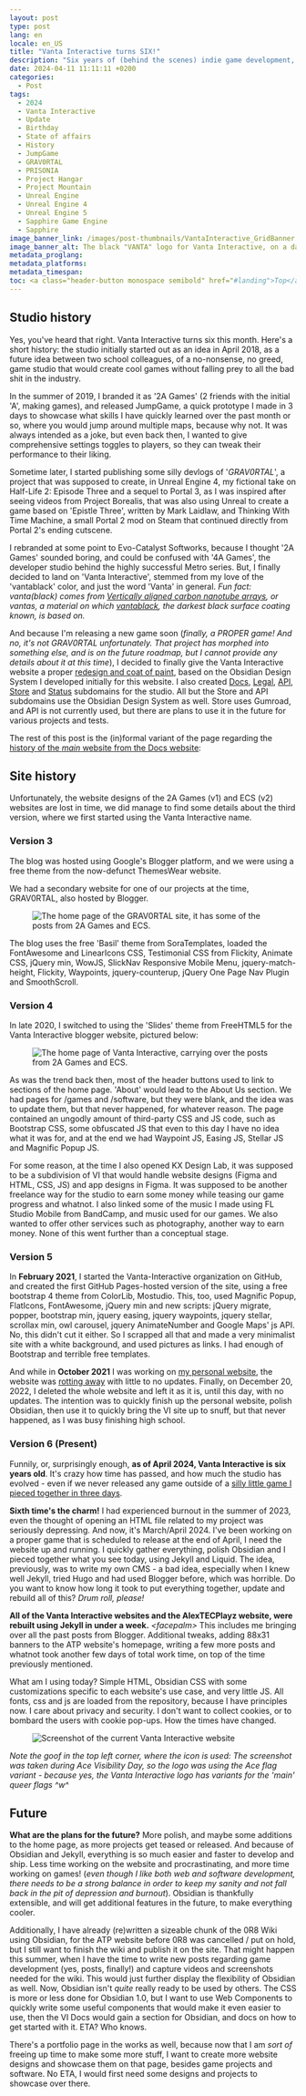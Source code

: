 ```yaml
---
layout: post
type: post
lang: en
locale: en_US
title: "Vanta Interactive turns SIX!"
description: "Six years of (behind the scenes) indie game development, new website and the future."
date: 2024-04-11 11:11:11 +0200
categories:
  - Post
tags:
  - 2024
  - Vanta Interactive
  - Update
  - Birthday
  - State of affairs
  - History
  - JumpGame
  - GRAV0RTAL
  - PRISONIA
  - Project Hangar
  - Project Mountain
  - Unreal Engine
  - Unreal Engine 4
  - Unreal Engine 5
  - Sapphire Game Engine
  - Sapphire
image_banner_link: /images/post-thumbnails/VantaInteractive_GridBanner.webp
image_banner_alt: The black "VANTA" logo for Vanta Interactive, on a dark blue to gray grid background that uses subtle light gray for the grid markings.
metadata_proglang:
metadata_platforms:
metadata_timespan:
toc: <a class="header-button monospace semibold" href="#landing">Top</a><br><a class="header-button monospace semibold" href="#studio-history">Studio History</a><br><a class="header-button monospace semibold" href="#site-history">Site History</a><br><a class="header-button monospace medium" href="#version-3">Version 3</a><br><a class="header-button monospace medium" href="#version-4">Version 4</a><br><a class="header-button monospace medium" href="#version-5">Version 5</a><br><a class="header-button monospace medium" href="#version-6-present">Version 6 (Present)</a><br><a class="header-button monospace semibold" href="#future">Future</a>
---
```


## Studio history

Yes, you've heard that right. Vanta Interactive turns six this month. Here's a short history: the studio initially started out as an idea in April 2018, as a future idea between two school colleagues, of a no-nonsense, no greed, game studio that would create cool games without falling prey to all the bad shit in the industry.

In the summer of 2019, I branded it as '2A Games' (2 friends with the initial 'A', making games), and released JumpGame, a quick prototype I made in 3 days to showcase what skills I have quickly learned over the past month or so, where you would jump around multiple maps, because why not. It was always intended as a joke, but even back then, I wanted to give comprehensive settings toggles to players, so they can tweak their performance to their liking.

Sometime later, I started publishing some silly devlogs of '*GRAV0RTAL*', a project that was supposed to create, in Unreal Engine 4, my fictional take on Half-Life 2: Episode Three and a sequel to Portal 3, as I was inspired after seeing videos from Project Borealis, that was also using Unreal to create a game based on 'Epistle Three', written by Mark Laidlaw, and Thinking With Time Machine, a small Portal 2 mod on Steam that continued directly from Portal 2's ending cutscene.

I rebranded at some point to Evo-Catalyst Softworks, because I thought '2A Games' sounded boring, and could be confused with '4A Games', the developer studio behind the highly successful Metro series. But, I finally decided to land on 'Vanta Interactive', stemmed from my love of the 'vantablack' color, and just the word 'Vanta' in general. *Fun fact: vanta(black) comes from [Vertically aligned carbon nanotube arrays](https://en.wikipedia.org/wiki/Vertically_aligned_carbon_nanotube_arrays), or vantas, a material on which [vantablack](https://en.wikipedia.org/wiki/Vantablack), the darkest black surface coating known, is based on.*

And because I'm releasing a new game soon (*finally, a PROPER game! And no, it's not GRAV0RTAL unfortunately. That project has morphed into something else, and is on the future roadmap, but I cannot provide any details about it at this time*), I decided to finally give the Vanta Interactive website a proper [redesign and coat of paint](https://vantainteractive.com/en/), based on the Obsidian Design System I developed initially for this website. I also created [Docs](https://docs.vantainteractive.com/en/), [Legal](https://legal.vantainteractive.com), [API](https://api.vantainteractive.com), [Store](https://store.vantainteractive.com) and [Status](https://status.vantainteractive.com) subdomains for the studio. All but the Store and API subdomains use the Obsidian Design System as well. Store uses Gumroad, and API is not currently used, but there are plans to use it in the future for various projects and tests.

The rest of this post is the (in)formal variant of the page regarding the [history of the *main* website from the Docs website](https://docs.vantainteractive.com/en/websites/main):

## Site history

Unfortunately, the website designs of the 2A Games (v1) and ECS (v2) websites are lost in time, we did manage to find some details about the third version, where we first started using the Vanta Interactive name.

### Version 3

The blog was hosted using Google's Blogger platform, and we were using a free theme from the now-defunct ThemesWear website.

We had a secondary website for one of our projects at the time, GRAV0RTAL, also hosted by Blogger.

<figure class="image-frame">
  <img class="post-image-size" src="{{ site.baseurl }}/images/post-media/VI-Site-Archive-GV2020.webp" alt="The home page of the GRAV0RTAL site, it has some of the posts from 2A Games and ECS." title="The home page of the GRAV0RTAL site, it has some of the posts from 2A Games and ECS.">
  <div class="image-frame-buttons">
    <a class="image-frame-button rem1 bold grotesk" href="{{ site.baseurl }}/images/post-media/VI-Site-Archive-GV2020.webp" title="Maximize the image"><i data-lucide="maximize"></i></a>
    <a class="image-frame-button rem1 bold grotesk" href="https://raw.githubusercontent.com/alextecplayz/alextecplayz.github.io-media/refs/heads/main/images/VI-Site-Archive-GV2020.png" title="Full resolution image"><i data-lucide="image-upscale"></i></a>
  </div>
</figure>

The blog uses the free 'Basil' theme from SoraTemplates, loaded the FontAwesome and LinearIcons CSS, Testimonial CSS from Flickity, Animate CSS, jQuery min, WowJS, SlickNav Responsive Mobile Menu, jquery-match-height, Flickity, Waypoints, jquery-counterup, jQuery One Page Nav Plugin and SmoothScroll.

### Version 4

In late 2020, I switched to using the 'Slides' theme from FreeHTML5 for the Vanta Interactive blogger website, pictured below:

<figure class="image-frame">
  <img class="post-image-size" src="{{ site.baseurl }}/images/post-media/VI-Site-Archive-2021.webp" alt="The home page of Vanta Interactive, carrying over the posts from 2A Games and ECS." title="The home page of Vanta Interactive, carrying over the posts from 2A Games and ECS.">
  <div class="image-frame-buttons">
    <a class="image-frame-button rem1 bold grotesk" href="{{ site.baseurl }}/images/post-media/VI-Site-Archive-2021.webp" title="Maximize the image"><i data-lucide="maximize"></i></a>
    <a class="image-frame-button rem1 bold grotesk" href="https://raw.githubusercontent.com/alextecplayz/alextecplayz.github.io-media/refs/heads/main/images/VI-Site-Archive-2021.png" title="Full resolution image"><i data-lucide="image-upscale"></i></a>
  </div>
</figure>

As was the trend back then, most of the header buttons used to link to sections of the home page. 'About' would lead to the About Us section. We had pages for /games and /software, but they were blank, and the idea was to update them, but that never happened, for whatever reason. The page contained an ungodly amount of third-party CSS and JS code, such as Bootstrap CSS, some obfuscated JS that even to this day I have no idea what it was for, and at the end we had Waypoint JS, Easing JS, Stellar JS and Magnific Popup JS.

For some reason, at the time I also opened KX Design Lab, it was supposed to be a subdivision of VI that would handle website designs (Figma and HTML, CSS, JS) and app designs in Figma. It was supposed to be another freelance way for the studio to earn some money while teasing our game progress and whatnot. I also linked some of the music I made using FL Studio Mobile from BandCamp, and music used for our games. We also wanted to offer other services such as photography, another way to earn money. None of this went further than a conceptual stage.

### Version 5

In **February 2021**, I started the Vanta-Interactive organization on GitHub, and created the first GitHub Pages-hosted version of the site, using a free bootstrap 4 theme from ColorLib, Mostudio. This, too, used Magnific Popup, FlatIcons, FontAwesome, jQuery min and new scripts: jQuery migrate, popper, bootstrap min, jquery easing, jquery waypoints, jquery stellar, scrollax min, owl carousel, jquery AnimateNumber and Google Maps' js API. No, this didn't cut it either. So I scrapped all that and made a very minimalist site with a white background, and used pictures as links. I had enough of Bootstrap and terrible free templates.

And while in **October 2021** I was working on [my personal website](https://web.archive.org/web/20211001172806/https://alexhowell2a.github.io/), the website was [rotting away](https://web.archive.org/web/20210317220123/https://vanta-interactive.github.io/) with little to no updates. Finally, on December 20, 2022, I deleted the whole website and left it as it is, until this day, with no updates. The intention was to quickly finish up the personal website, polish Obsidian, then use it to quickly bring the VI site up to snuff, but that never happened, as I was busy finishing high school.

### Version 6 (Present)

Funnily, or, surprisingly enough, **as of April 2024, Vanta Interactive is six years old**. It's crazy how time has passed, and how much the studio has evolved - even if we never released any game outside of a [silly little game I pieced together in three days](https://vantainteractive.com/en/games/JumpGame). 

**Sixth time's the charm!** I had experienced burnout in the summer of 2023, even the thought of opening an HTML file related to my project was seriously depressing. And now, it's March/April 2024. I've been working on a proper game that is scheduled to release at the end of April, I need the website up and running. I quickly gather everything, polish Obsidian and I pieced together what you see today, using Jekyll and Liquid. The idea, previously, was to write my own CMS - a bad idea, especially when I knew well Jekyll, tried Hugo and had used Blogger before, which was horrible. Do you want to know how long it took to put everything together, update and rebuild all of this? *Drum roll, please!*

**All of the Vanta Interactive websites and the AlexTECPlayz website, were rebuilt using Jekyll in under a week.** *\<facepalm>* This includes me bringing over all the past posts from Blogger. Additional tweaks, adding 88x31 banners to the ATP website's homepage, writing a few more posts and whatnot took another few days of total work time, on top of the time previously mentioned.

What am I using today? Simple HTML, Obsidian CSS with some customizations specific to each website's use case, and very little JS. All fonts, css and js are loaded from the repository, because I have principles now. I care about privacy and security. I don't want to collect cookies, or to bombard the users with cookie pop-ups. How the times have changed.

<figure class="image-frame">
  <img class="post-image-size" src="{{ site.baseurl }}/images/post-media/mainsite.webp" alt="Screenshot of the current Vanta Interactive website" title="Screenshot of the current Vanta Interactive website">
  <div class="image-frame-buttons">
    <a class="image-frame-button rem1 bold grotesk" href="{{ site.baseurl }}/images/post-media/mainsite.webp" title="Maximize the image"><i data-lucide="maximize"></i></a>
    <a class="image-frame-button rem1 bold grotesk" href="https://raw.githubusercontent.com/alextecplayz/alextecplayz.github.io-media/refs/heads/main/images/mainsite.png" title="Full resolution image"><i data-lucide="image-upscale"></i></a>
  </div>
</figure>

*Note the goof in the top left corner, where the icon is used: The screenshot was taken during Ace Visibility Day, so the logo was using the Ace flag variant - because yes, the Vanta Interactive logo has variants for the 'main' queer flags ^w^*

## Future

**What are the plans for the future?** More polish, and maybe some additions to the home page, as more projects get teased or released. And because of Obsidian and Jekyll, everything is so much easier and faster to develop and ship. Less time working on the website and procrastinating, and more time working on games! (*even though I like both web and software development, there needs to be a strong balance in order to keep my sanity and not fall back in the pit of depression and burnout*). Obsidian is thankfully extensible, and will get additional features in the future, to make everything cooler.

Additionally, I have already (re)written a sizeable chunk of the 0R8 Wiki using Obsidian, for the ATP website before 0R8 was cancelled / put on hold, but I still want to finish the wiki and publish it on the site. That might happen this summer, when I have the time to write new posts regarding game development (yes, posts, finally!) and capture videos and screenshots needed for the wiki. This would just further display the flexibility of Obsidian as well. Now, Obsidian isn't *quite* really ready to be used by others. The CSS is more or less done for Obsidian 1.0, but I want to use Web Components to quickly write some useful components that would make it even easier to use, then the VI Docs would gain a section for Obsidian, and docs on how to get started with it. ETA? Who knows.

There's a portfolio page in the works as well, because now that I am *sort of* freeing up time to make some more stuff, I want to create more website designs and showcase them on that page, besides game projects and software. No ETA, I would first need some designs and projects to showcase over there.
